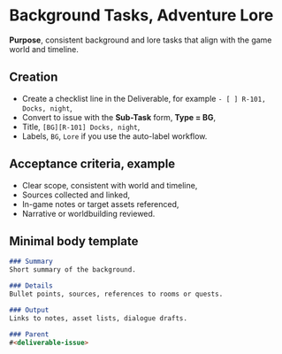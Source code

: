 # Background Tasks, Adventure Lore

**Purpose**, consistent background and lore tasks that align with the game world and timeline.

## Creation
- Create a checklist line in the Deliverable, for example `- [ ] R-101, Docks, night`,
- Convert to issue with the **Sub-Task** form, **Type = BG**,
- Title, `[BG][R-101] Docks, night`,
- Labels, `BG`, `Lore` if you use the auto-label workflow.

## Acceptance criteria, example
- Clear scope, consistent with world and timeline,
- Sources collected and linked,
- In-game notes or target assets referenced,
- Narrative or worldbuilding reviewed.

## Minimal body template
```md
### Summary
Short summary of the background.

### Details
Bullet points, sources, references to rooms or quests.

### Output
Links to notes, asset lists, dialogue drafts.

### Parent
#<deliverable-issue>
